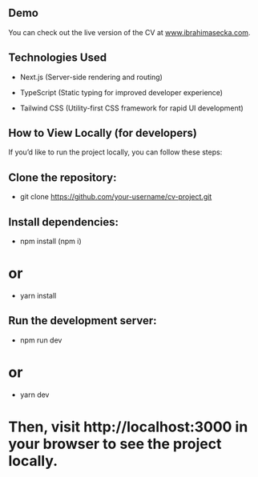 ## Demo
You can check out the live version of the CV at www.ibrahimasecka.com.

## Technologies Used
- Next.js (Server-side rendering and routing)

- TypeScript (Static typing for improved developer experience)

- Tailwind CSS (Utility-first CSS framework for rapid UI development)

## How to View Locally (for developers)
If you’d like to run the project locally, you can follow these steps:

## Clone the repository:
- git clone https://github.com/your-username/cv-project.git
## Install dependencies:
- npm install (npm i)
# or
- yarn install

## Run the development server:
- npm run dev
# or
- yarn dev
# Then, visit http://localhost:3000 in your browser to see the project locally.
